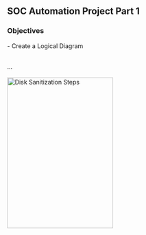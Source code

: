 <h2>SOC Automation Project Part 1</h2>

<h3>Objectives</h3>
- Create a Logical Diagram 
<br />
<br />

...
<br />
<br />
<img src="https://github.com/Yagoobz/SOCAutomationProjectPart1/assets/145611184/5d0db249-a130-41c5-8719-26edf99a62e7" height="30%" width="70%" alt="Disk Sanitization Steps"/>
